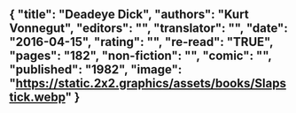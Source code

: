 {
 "title": "Deadeye Dick",
 "authors": "Kurt Vonnegut",
 "editors": "",
 "translator": "",
 "date": "2016-04-15",
 "rating": "",
 "re-read": "TRUE",
 "pages": "182",
 "non-fiction": "",
 "comic": "",
 "published": "1982",
 "image": "https://static.2x2.graphics/assets/books/Slapstick.webp"
}
---
